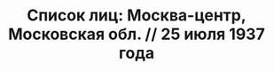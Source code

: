---
title: 'Список лиц: Москва-центр, Московская обл. // 25 июля 1937 года'
description: РГАСПИ, ф.17, т.2, оп.171, дело 410, лист 70
images:
- /disk/pictures/v02/17-171-410-070.jpg
- /disk/pictures/v02/17-171-410-071.jpg
- /disk/pictures/v02/17-171-410-072.jpg
- /disk/pictures/v02/17-171-410-073.jpg
- /disk/pictures/v02/17-171-410-074.jpg
- /disk/pictures/v02/17-171-410-075.jpg
---